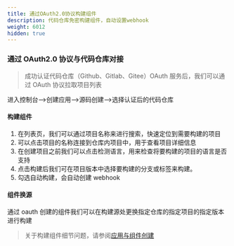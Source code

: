 ```yaml
---
title: 通过OAuth2.0协议构建组件
description: 代码仓库免密构建组件，自动设置webhook
weight: 6012
hidden: true
---
```


### 通过 OAuth2.0 协议与代码仓库对接

> 成功认证代码仓库（Github、Gitlab、Gitee）OAuth 服务后，我们可以通过 OAuth 协议拉取项目列表

进入控制台-->创建应用-->源码创建-->选择认证后的代码仓库

#### 构建组件

1.  在列表页，我们可以通过项目名称来进行搜索，快速定位到需要构建的项目
2.  可以点击项目的名称连接到仓库内项目中，用于查看项目详细信息
3.  在创建项目之前我们可以点击检测语言，用来检查将要构建的项目的语言是否支持
4.  点击构建后我们可在项目版本中选择要构建的分支或标签来构建。
5.  勾选自动构建，会自动创建 webhook

#### 组件换源

通过 oauth 创建的组件我们可以在构建源处更换指定仓库的指定项目的指定版本进行构建

> 关于构建组件细节问题，请参阅[应用与组件创建](/docs/user-manual/component-create/creation-process/)
